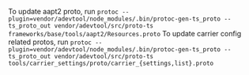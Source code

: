 To update aapt2 proto, run
`protoc --plugin=vendor/adevtool/node_modules/.bin/protoc-gen-ts_proto --ts_proto_out vendor/adevtool/src/proto-ts frameworks/base/tools/aapt2/Resources.proto`
To update carrier config related protos, run
`protoc --plugin=vendor/adevtool/node_modules/.bin/protoc-gen-ts_proto --ts_proto_out vendor/adevtool/src/proto-ts tools/carrier_settings/proto/carrier_{settings,list}.proto`
